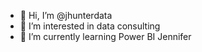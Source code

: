 - 👋 Hi, I’m @jhunterdata
- 👀 I’m interested in data consulting
- 🌱 I’m currently learning Power BI
Jennifer
<!---
jhunterdata/jhunterdata is a ✨ special ✨ repository because its `README.md` (this file) appears on your GitHub profile.
You can click the Preview link to take a look at your changes.
--->
